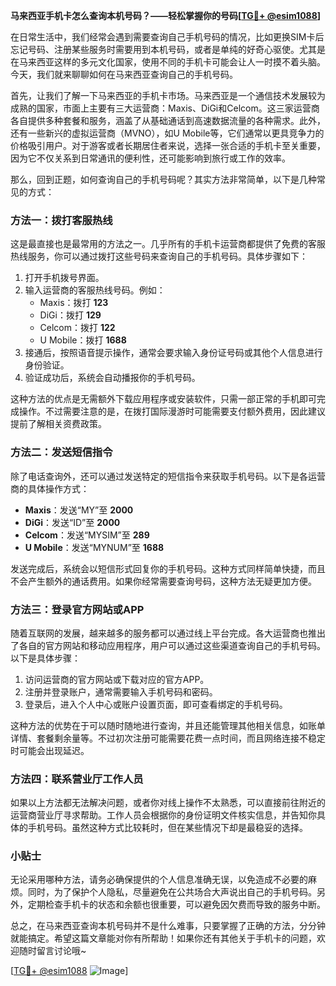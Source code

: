 **马来西亚手机卡怎么查询本机号码？——轻松掌握你的号码[[TG💪+ @esim1088](https://t.me/s/esim1088)]**

在日常生活中，我们经常会遇到需要查询自己手机号码的情况，比如更换SIM卡后忘记号码、注册某些服务时需要用到本机号码，或者是单纯的好奇心驱使。尤其是在马来西亚这样的多元文化国家，使用不同的手机卡可能会让人一时摸不着头脑。今天，我们就来聊聊如何在马来西亚查询自己的手机号码。

首先，让我们了解一下马来西亚的手机卡市场。马来西亚是一个通信技术发展较为成熟的国家，市面上主要有三大运营商：Maxis、DiGi和Celcom。这三家运营商各自提供多种套餐和服务，涵盖了从基础通话到高速数据流量的各种需求。此外，还有一些新兴的虚拟运营商（MVNO），如U Mobile等，它们通常以更具竞争力的价格吸引用户。对于游客或者长期居住者来说，选择一张合适的手机卡至关重要，因为它不仅关系到日常通讯的便利性，还可能影响到旅行或工作的效率。

那么，回到正题，如何查询自己的手机号码呢？其实方法非常简单，以下是几种常见的方式：

### 方法一：拨打客服热线

这是最直接也是最常用的方法之一。几乎所有的手机卡运营商都提供了免费的客服热线服务，你可以通过拨打这些号码来查询自己的手机号码。具体步骤如下：

1. 打开手机拨号界面。
2. 输入运营商的客服热线号码。例如：
   - Maxis：拨打 **123**
   - DiGi：拨打 **129**
   - Celcom：拨打 **122**
   - U Mobile：拨打 **1688**
3. 接通后，按照语音提示操作，通常会要求输入身份证号码或其他个人信息进行身份验证。
4. 验证成功后，系统会自动播报你的手机号码。

这种方法的优点是无需额外下载应用程序或安装软件，只需一部正常的手机即可完成操作。不过需要注意的是，在拨打国际漫游时可能需要支付额外费用，因此建议提前了解相关资费政策。

### 方法二：发送短信指令

除了电话查询外，还可以通过发送特定的短信指令来获取手机号码。以下是各运营商的具体操作方式：

- **Maxis**：发送“MY”至 **2000**
- **DiGi**：发送“ID”至 **2000**
- **Celcom**：发送“MYSIM”至 **289**
- **U Mobile**：发送“MYNUM”至 **1688**

发送完成后，系统会以短信形式回复你的手机号码。这种方式同样简单快捷，而且不会产生额外的通话费用。如果你经常需要查询号码，这种方法无疑更加方便。

### 方法三：登录官方网站或APP

随着互联网的发展，越来越多的服务都可以通过线上平台完成。各大运营商也推出了各自的官方网站和移动应用程序，用户可以通过这些渠道查询自己的手机号码。以下是具体步骤：

1. 访问运营商的官方网站或下载对应的官方APP。
2. 注册并登录账户，通常需要输入手机号码和密码。
3. 登录后，进入个人中心或账户设置页面，即可查看绑定的手机号码。

这种方法的优势在于可以随时随地进行查询，并且还能管理其他相关信息，如账单详情、套餐剩余量等。不过初次注册可能需要花费一点时间，而且网络连接不稳定时可能会出现延迟。

### 方法四：联系营业厅工作人员

如果以上方法都无法解决问题，或者你对线上操作不太熟悉，可以直接前往附近的运营商营业厅寻求帮助。工作人员会根据你的身份证明文件核实信息，并告知你具体的手机号码。虽然这种方式比较耗时，但在某些情况下却是最稳妥的选择。

### 小贴士

无论采用哪种方法，请务必确保提供的个人信息准确无误，以免造成不必要的麻烦。同时，为了保护个人隐私，尽量避免在公共场合大声说出自己的手机号码。另外，定期检查手机卡的状态和余额也很重要，可以避免因欠费而导致的服务中断。

总之，在马来西亚查询本机号码并不是什么难事，只要掌握了正确的方法，分分钟就能搞定。希望这篇文章能对你有所帮助！如果你还有其他关于手机卡的问题，欢迎随时留言讨论哦~

[[TG💪+ @esim1088](https://t.me/s/esim1088) ![Image](https://i.postimg.cc/4NQfJmqS/Snipaste-2025-05-13-00-14-12.png)]